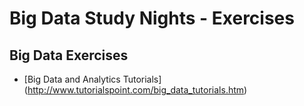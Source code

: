 # Big Data Study Nights - Exercises

## Big Data Exercises
- [Big Data and Analytics Tutorials] (http://www.tutorialspoint.com/big_data_tutorials.htm)
